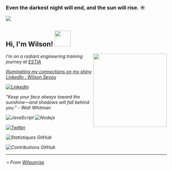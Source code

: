 ### Even the darkest night will end, and the sun will rise. ☀️</td>

<img src="https://github.com/Wilsunrise/Wilsunrise/assets/152748586/9a07a07f-82c2-4b8a-a66b-a309e5e980d7">

<h2> Hi, I'm Wilson! <img src="https://github.com/Wilsunrise/Wilsunrise/assets/152748586/b4da65b7-65e4-4769-8dbf-196a6b194afd" width="50"></h2>
<img align='right' src="https://github.com/Wilsunrise/Wilsunrise/assets/152748586/0d6fdcf0-eb0f-4f17-b425-f55ffa60fdb2" width="230">
<p><em>I'm on a radiant engineering training journey at <a href="http://https://www.estia.fr/">ESTIA</a<img src="https://github.com/Wilsunrise/Wilsunrise/assets/152748586/0d6fdcf0-eb0f-4f17-b425-f55ffa60fdb2"width="30"></br>
<p><em>Illuminating my connections on my shiny LinkedIn : <a href="https://www.linkedin.com/in/wilson-sevou-7aba1a295/">Wilson Sevou</a<img src="https://github.com/Wilsunrise/Wilsunrise/assets/152748586/0d6fdcf0-eb0f-4f17-b425-f55ffa60fdb2"width="30"></br>

[![LinkedIn](https://img.shields.io/badge/LinkedIn-blue?style=flat-square&logo=linkedin)](https://www.linkedin.com/in/wilson-sevou-7aba1a295/)
  
"Keep your face always toward the sunshine—and shadows will fall behind you." - Walt Whitman

![JavaScript](https://img.shields.io/badge/-JavaScript-black?style=flat-square&logo=javascript)
![Nodejs](https://img.shields.io/badge/-Nodejs-black?style=flat-square&logo=Node.js)


[![Twitter](https://img.shields.io/badge/Twitter-blue?style=flat-square&logo=twitter)](URL_DE_VOTRE_TWITTER)


![Statistiques GitHub](https://github-readme-stats.vercel.app/api?username=Wilsunrise&theme=highcontrast&show_icons=true)

![Contributions GitHub](https://github-readme-streak-stats.herokuapp.com/?user=Wilsunrise&theme=solarized-dark)



---
⭐️ From [Wilsunrise](https://github.com/Wilsunrise)

